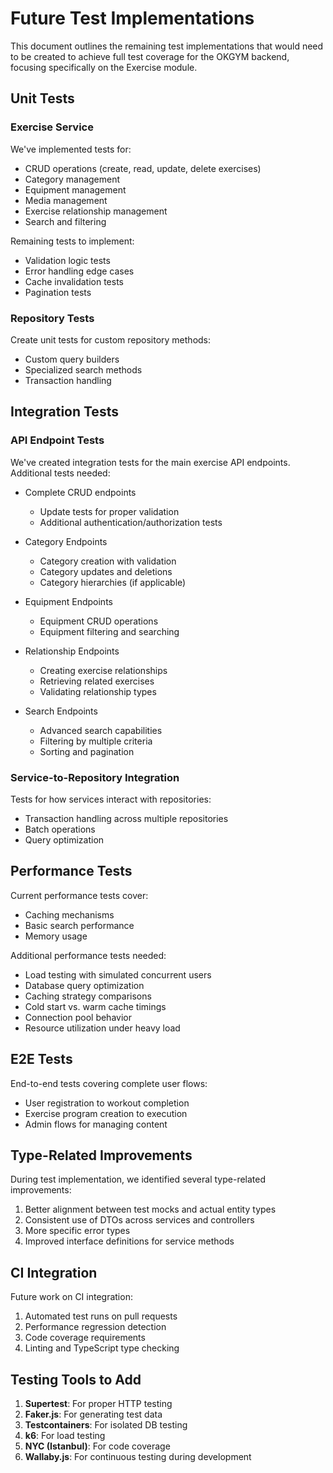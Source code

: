 # Future Test Implementations

This document outlines the remaining test implementations that would need to be created to achieve full test coverage for the OKGYM backend, focusing specifically on the Exercise module.

## Unit Tests

### Exercise Service

We've implemented tests for:
- CRUD operations (create, read, update, delete exercises)
- Category management
- Equipment management
- Media management
- Exercise relationship management
- Search and filtering

Remaining tests to implement:
- Validation logic tests
- Error handling edge cases
- Cache invalidation tests
- Pagination tests

### Repository Tests

Create unit tests for custom repository methods:
- Custom query builders
- Specialized search methods
- Transaction handling

## Integration Tests

### API Endpoint Tests

We've created integration tests for the main exercise API endpoints. Additional tests needed:

- Complete CRUD endpoints
  - Update tests for proper validation
  - Additional authentication/authorization tests
  
- Category Endpoints
  - Category creation with validation
  - Category updates and deletions
  - Category hierarchies (if applicable)
  
- Equipment Endpoints
  - Equipment CRUD operations
  - Equipment filtering and searching
  
- Relationship Endpoints
  - Creating exercise relationships
  - Retrieving related exercises
  - Validating relationship types
  
- Search Endpoints
  - Advanced search capabilities
  - Filtering by multiple criteria
  - Sorting and pagination

### Service-to-Repository Integration

Tests for how services interact with repositories:
- Transaction handling across multiple repositories
- Batch operations
- Query optimization

## Performance Tests

Current performance tests cover:
- Caching mechanisms
- Basic search performance
- Memory usage

Additional performance tests needed:
- Load testing with simulated concurrent users
- Database query optimization
- Caching strategy comparisons
- Cold start vs. warm cache timings
- Connection pool behavior
- Resource utilization under heavy load

## E2E Tests

End-to-end tests covering complete user flows:
- User registration to workout completion
- Exercise program creation to execution
- Admin flows for managing content

## Type-Related Improvements

During test implementation, we identified several type-related improvements:
1. Better alignment between test mocks and actual entity types
2. Consistent use of DTOs across services and controllers
3. More specific error types
4. Improved interface definitions for service methods

## CI Integration

Future work on CI integration:
1. Automated test runs on pull requests
2. Performance regression detection
3. Code coverage requirements
4. Linting and TypeScript type checking

## Testing Tools to Add

1. **Supertest**: For proper HTTP testing
2. **Faker.js**: For generating test data
3. **Testcontainers**: For isolated DB testing
4. **k6**: For load testing
5. **NYC (Istanbul)**: For code coverage
6. **Wallaby.js**: For continuous testing during development 